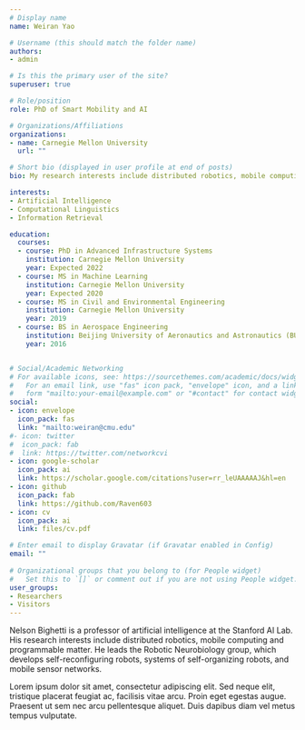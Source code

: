 ```yaml
---
# Display name
name: Weiran Yao

# Username (this should match the folder name)
authors:
- admin

# Is this the primary user of the site?
superuser: true

# Role/position
role: PhD of Smart Mobility and AI

# Organizations/Affiliations
organizations:
- name: Carnegie Mellon University
  url: ""

# Short bio (displayed in user profile at end of posts)
bio: My research interests include distributed robotics, mobile computing and programmable matter.

interests:
- Artificial Intelligence
- Computational Linguistics
- Information Retrieval

education:
  courses:
  - course: PhD in Advanced Infrastructure Systems
    institution: Carnegie Mellon University
    year: Expected 2022
  - course: MS in Machine Learning
    institution: Carnegie Mellon University
    year: Expected 2020
  - course: MS in Civil and Environmental Engineering
    institution: Carnegie Mellon University
    year: 2019
  - course: BS in Aerospace Engineering
    institution: Beijing University of Aeronautics and Astronautics (BUAA)
    year: 2016


# Social/Academic Networking
# For available icons, see: https://sourcethemes.com/academic/docs/widgets/#icons
#   For an email link, use "fas" icon pack, "envelope" icon, and a link in the
#   form "mailto:your-email@example.com" or "#contact" for contact widget.
social:
- icon: envelope
  icon_pack: fas
  link: "mailto:weiran@cmu.edu"
#- icon: twitter
#  icon_pack: fab
#  link: https://twitter.com/networkcvi
- icon: google-scholar
  icon_pack: ai
  link: https://scholar.google.com/citations?user=rr_leUAAAAAJ&hl=en
- icon: github
  icon_pack: fab
  link: https://github.com/Raven603 
- icon: cv
  icon_pack: ai
  link: files/cv.pdf

# Enter email to display Gravatar (if Gravatar enabled in Config)
email: ""
  
# Organizational groups that you belong to (for People widget)
#   Set this to `[]` or comment out if you are not using People widget.  
user_groups:
- Researchers
- Visitors
---
```


Nelson Bighetti is a professor of artificial intelligence at the Stanford AI Lab. His research interests include distributed robotics, mobile computing and programmable matter. He leads the Robotic Neurobiology group, which develops self-reconfiguring robots, systems of self-organizing robots, and mobile sensor networks.

Lorem ipsum dolor sit amet, consectetur adipiscing elit. Sed neque elit, tristique placerat feugiat ac, facilisis vitae arcu. Proin eget egestas augue. Praesent ut sem nec arcu pellentesque aliquet. Duis dapibus diam vel metus tempus vulputate. 
